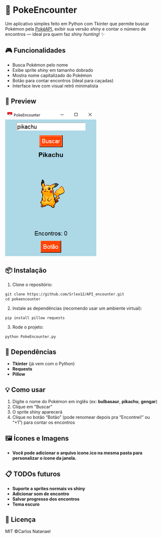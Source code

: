 # 🧿 PokeEncounter

Um aplicativo simples feito em Python com Tkinter que permite buscar Pokémon pela [PokéAPI](https://pokeapi.co), exibir sua versão *shiny* e contar o número de encontros — ideal pra quem faz *shiny hunting*! ✨

## 🎮 Funcionalidades

- Busca Pokémon pelo nome
- Exibe sprite *shiny* em tamanho dobrado
- Mostra nome capitalizado do Pokémon
- Botão para contar encontros (ideal para caçadas)
- Interface leve com visual retrô minimalista

## 📸 Preview

![imagem ilustrativa](image.png)

## 📦 Instalação

1. Clone o repositório:

```
git clone https://github.com/Srleo12/API_encounter.git
cd pokeencounter
```
2. Instale as dependências (recomendo usar um ambiente virtual):
```
pip install pillow requests
```

3. Rode o projeto:
```
python PokeEncounter.py
```

## 🧰 Dependências

- <b>Tkinter</b> (já vem com o Python)
- <b>Requests</b>
- <b>Pillow</b>


## 💡 Como usar

1. Digite o nome do Pokémon em inglês (ex: <b>bulbasaur</b>, <b>pikachu</b>, <b>gengar</b>)
2. Clique em "Buscar"
3. O sprite shiny aparecerá
4. Clique no botão “Botão” (pode renomear depois pra “Encontrei!” ou “+1”) para contar os encontros

## 🖼️ Ícones e Imagens
- <b>Você pode adicionar o arquivo icone.ico na mesma pasta para personalizar o ícone da janela.</b>

## 📋 TODOs futuros
- <b>Suporte a sprites normais vs shiny</b>
- <b>Adicionar som de encontro</b>
- <b>Salvar progresso dos encontros</b>
- <b>Tema escuro</b>

## 📜 Licença
MIT ©Carlos Natanael